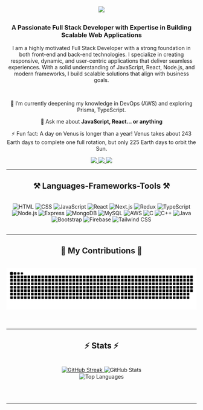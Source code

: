 
<h1 align="center">
    <img src="https://readme-typing-svg.herokuapp.com/?font=Righteous&size=35&center=true&vCenter=true&width=500&height=70&duration=4000&lines=Hi+There!+👋;+I'm+Sahil+Sharma!;" />
</h1>

<h3 align="center">A Passionate Full Stack Developer with Expertise in Building Scalable Web Applications</h3>

<p align="center">
I am a highly motivated Full Stack Developer with a strong foundation in both front-end and back-end technologies. I specialize in creating responsive, dynamic, and user-centric applications that deliver seamless experiences. With a solid understanding of JavaScript, React, Node.js, and modern frameworks, I build scalable solutions that align with business goals.
</p>

<br/>

<div align="center">
 
 🌱 I’m currently deepening my knowledge in DevOps (AWS) and exploring Prisma, TypeScript.

💬 Ask me about **JavaScript, React... or anything**

⚡ Fun fact: A day on Venus is longer than a year! Venus takes about 243 Earth days to complete one full rotation, but only 225 Earth days to orbit the Sun.

</div>

 
<div align="center"> 
  <a href="mailto:sahilsharmarksh@gmail.com">
    <img src="https://img.shields.io/badge/Gmail-333333?style=for-the-badge&logo=gmail&logoColor=red" />
  </a>
  <a href="https://www.linkedin.com/in/sahil-sharma-47824722b/" target="_blank">
    <img src="https://img.shields.io/badge/LinkedIn-0077B5?style=for-the-badge&logo=linkedin&logoColor=white" target="_blank" />
  </a>
  <a href="https://sahil-portfolio-ten.vercel.app/" target="_blank">
     <img src="https://img.shields.io/badge/Portfolio-FF5722?style=for-the-badge&logo=todoist&logoColor=white" target="_blank" /> <!-- sqlite, safari, google-chrome are other good icon options -->
  </a>
</div>

 <hr/>
 
<h2 align="center">⚒️ Languages-Frameworks-Tools ⚒️</h2>
<br/>
<div align="center">
  
  <img src="https://cdn.jsdelivr.net/gh/devicons/devicon/icons/html5/html5-original.svg" alt="HTML" width="40" height="40"/>
  <img src="https://cdn.jsdelivr.net/gh/devicons/devicon/icons/css3/css3-original.svg" alt="CSS" width="40" height="40"/>
  <img src="https://cdn.jsdelivr.net/gh/devicons/devicon/icons/javascript/javascript-original.svg" alt="JavaScript" width="40" height="40"/>
  <img src="https://cdn.jsdelivr.net/gh/devicons/devicon/icons/react/react-original.svg" alt="React" width="40" height="40"/>
  <img src="https://cdn.jsdelivr.net/gh/devicons/devicon/icons/nextjs/nextjs-original.svg" alt="Next.js" width="40" height="40"/>
  <img src="https://cdn.jsdelivr.net/gh/devicons/devicon/icons/redux/redux-original.svg" alt="Redux" width="40" height="40"/>
  <img src="https://cdn.jsdelivr.net/gh/devicons/devicon/icons/typescript/typescript-original.svg" alt="TypeScript" width="40" height="40"/>
  <img src="https://cdn.jsdelivr.net/gh/devicons/devicon/icons/nodejs/nodejs-original.svg" alt="Node.js" width="40" height="40"/>
  <img src="https://cdn.jsdelivr.net/gh/devicons/devicon/icons/express/express-original.svg" alt="Express" width="40" height="40"/>
  <img src="https://cdn.jsdelivr.net/gh/devicons/devicon/icons/mongodb/mongodb-original.svg" alt="MongoDB" width="40" height="40"/>
  <img src="https://cdn.jsdelivr.net/gh/devicons/devicon/icons/mysql/mysql-original.svg" alt="MySQL" width="40" height="40"/>
  <img src="https://upload.wikimedia.org/wikipedia/commons/9/93/Amazon_Web_Services_Logo.svg" alt="AWS" width="40" height="40"/>
  <img src="https://cdn.jsdelivr.net/gh/devicons/devicon/icons/c/c-original.svg" alt="C" width="40" height="40"/>
  <img src="https://cdn.jsdelivr.net/gh/devicons/devicon/icons/cplusplus/cplusplus-original.svg" alt="C++" width="40" height="40"/>
  <img src="https://cdn.jsdelivr.net/gh/devicons/devicon/icons/java/java-original.svg" alt="Java" width="40" height="40"/>
  <img src="https://cdn.jsdelivr.net/gh/devicons/devicon/icons/bootstrap/bootstrap-original.svg" alt="Bootstrap" width="40" height="40"/>
  <img src="https://cdn.jsdelivr.net/gh/devicons/devicon/icons/firebase/firebase-plain.svg" alt="Firebase" width="40" height="40"/>
<img src="https://upload.wikimedia.org/wikipedia/commons/d/d5/Tailwind_CSS_Logo.svg" alt="Tailwind CSS" width="40" height="40"/>

</div>



<br/>
<hr/>

<div align="center">
  <h2>🐍 My Contributions 🐍</h2>
  <br>
  <picture>
  <source media="(prefers-color-scheme: dark)" srcset="https://raw.githubusercontent.com/SahilSharma2911/Snake-in-Contribution-Grid/output/github-contribution-grid-snake-dark.svg">
  <source media="(prefers-color-scheme: light)" srcset="https://raw.githubusercontent.com/SahilSharma2911/Snake-in-Contribution-Grid/output/github-contribution-grid-snake.svg">
  <img alt="github contribution grid snake animation" src="https://raw.githubusercontent.com/SahilSharma2911/Snake-in-Contribution-Grid/output/github-contribution-grid-snake.svg">
</picture>
  <br/><br/><br/>
</div>

<hr/>

<h2 align="center">⚡ Stats ⚡</h2>
<br>
<div align="center">
  <a href="https://git.io/streak-stats">
    <img width=410 height=200 src="https://streak-stats.demolab.com?user=SahilSharma2911&theme=react&border_radius=10&size_weight=0.5&count_weight=0.5&exclude_repo=github-readme-stats" alt="GitHub Streak" />
  </a>
  <img width=390 height=195 src="https://github-readme-stats.vercel.app/api?username=SahilSharma2911&show_icons=true&theme=react&border_radius=10&size_weight=0.5&count_weight=0.5&exclude_repo=github-readme-stats" alt="GitHub Stats" />
  <br/>
  <img width=325 align="center" src="https://github-readme-stats.vercel.app/api/top-langs/?username=SahilSharma2911&layout=compact&theme=react&border_radius=10&size_weight=0.5&count_weight=0.5&exclude_repo=github-readme-stats" alt="Top Languages" />
</div>

<br/><br/>

<hr/>

<br/>

<br/>

